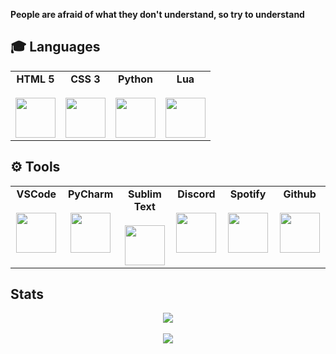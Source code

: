 **People are afraid of what they don't understand, so try to understand**

## 🎓 Languages

<table align='center'>
    <tbody>
        <tr valign = "top">
            <td width = "25%" align = "center">
                <span>
                    <b>HTML 5</b>
                </span><br><br>
                <img height="64px" src="https://cdn.svgporn.com/logos/html-5.svg">
            </td>
            <td width = "25%" align = "center">
                <span>
                    <b>CSS 3</b>
                </span><br><br>
                <img height="64px" src="https://cdn.svgporn.com/logos/css-3.svg">
            </td>
            <td width = "25%" align = "center">
                <span>
                    <b>Python</b>
                </span><br><br>
                <img height="64px" src="https://cdn.svgporn.com/logos/python.svg">
            </td>
             <td width = "25%" align = "center">
                <span>
                    <b>Lua</b>
                </span><br><br>
                <img height="64px" src="https://cdn.svgporn.com/logos/lua.svg">
            </td>
        </tr>
    </tbody>
</table>

## ⚙️ Tools

<table>
    <tbody>
        <tr valign = "top">
            <td width = "15%" align = "center">
                <span>
                    <b>VSCode</b>
                </span><br><br>
                <img height="64px" src="https://cdn.svgporn.com/logos/visual-studio-code.svg">
            </td>
            <td width = "15%" align = "center">
                <span>
                    <b>PyCharm</b>
                </span><br><br>
                <img height="64px" src="https://cdn.svgporn.com/logos/pycharm.svg">
            </td>
            <td width = "15%" align = "center">
                <span>
                    <b>Sublim Text</b>
                </span><br><br>
                <img height="64px" src="https://damiandeluca.com.ar/wp-content/uploads/2012/08/sublime.png">
            </td>
             <td width = "15%" align = "center">
                <span>
                    <b>Discord</b>
                </span><br><br>
                <img height="64px" src="https://cdn.svgporn.com/logos/discord.svg">
            </td>
            <td width = "15%" align = "center">
                <span>
                    <b>Spotify</b>
                </span><br><br>
                <img height="64px" src="https://upload.wikimedia.org/wikipedia/commons/thumb/1/19/Spotify_logo_without_text.svg/1200px-Spotify_logo_without_text.svg.png">
            </td>
            <td width = "15%" align = "center">
                <span>
                    <b>Github</b>
                </span><br><br>
                <img height="64px" src="https://cdn.svgporn.com/logos/github-icon.svg">
            </td>
        </tr>
    </tbody>
    
</table>

<!-- <p align='center'><img src = "https://github-readme-stats.vercel.app/api?username=Slewog&show_icons=true&theme=dark"></p> -->
## Stats
<p align='center'>
    <img src = "https://github-readme-stats.vercel.app/api?username=Slewog&show_icons=true&theme=dark"></br></br>
    <img  src = "https://github-readme-stats.vercel.app/api/top-langs/?username=Slewog&layout=compact&theme=dark">
</p>
